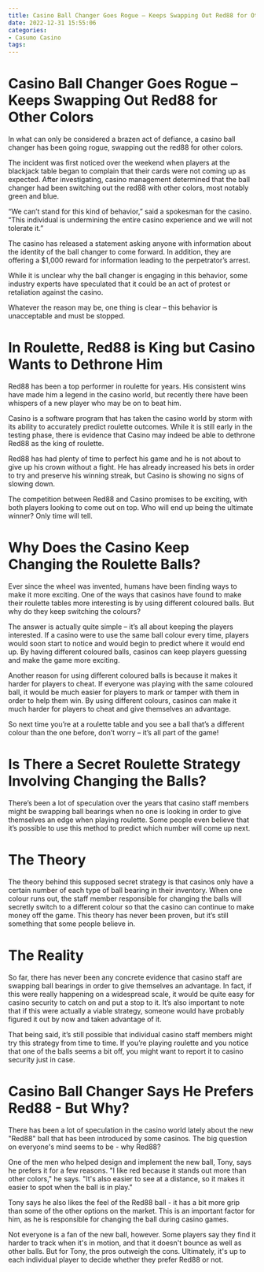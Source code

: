 ```yaml
---
title: Casino Ball Changer Goes Rogue – Keeps Swapping Out Red88 for Other Colors
date: 2022-12-31 15:55:06
categories:
- Casumo Casino
tags:
---
```



#  Casino Ball Changer Goes Rogue – Keeps Swapping Out Red88 for Other Colors

In what can only be considered a brazen act of defiance, a casino ball changer has been going rogue, swapping out the red88 for other colors.

The incident was first noticed over the weekend when players at the blackjack table began to complain that their cards were not coming up as expected. After investigating, casino management determined that the ball changer had been switching out the red88 with other colors, most notably green and blue.

“We can’t stand for this kind of behavior,” said a spokesman for the casino. “This individual is undermining the entire casino experience and we will not tolerate it.”

The casino has released a statement asking anyone with information about the identity of the ball changer to come forward. In addition, they are offering a $1,000 reward for information leading to the perpetrator’s arrest.

While it is unclear why the ball changer is engaging in this behavior, some industry experts have speculated that it could be an act of protest or retaliation against the casino.

Whatever the reason may be, one thing is clear – this behavior is unacceptable and must be stopped.

#  In Roulette, Red88 is King but Casino Wants to Dethrone Him

Red88 has been a top performer in roulette for years. His consistent wins have made him a legend in the casino world, but recently there have been whispers of a new player who may be on to beat him.

Casino is a software program that has taken the casino world by storm with its ability to accurately predict roulette outcomes. While it is still early in the testing phase, there is evidence that Casino may indeed be able to dethrone Red88 as the king of roulette.

Red88 has had plenty of time to perfect his game and he is not about to give up his crown without a fight. He has already increased his bets in order to try and preserve his winning streak, but Casino is showing no signs of slowing down.

The competition between Red88 and Casino promises to be exciting, with both players looking to come out on top. Who will end up being the ultimate winner? Only time will tell.

#  Why Does the Casino Keep Changing the Roulette Balls?

Ever since the wheel was invented, humans have been finding ways to make it more exciting. One of the ways that casinos have found to make their roulette tables more interesting is by using different coloured balls. But why do they keep switching the colours?

The answer is actually quite simple – it’s all about keeping the players interested. If a casino were to use the same ball colour every time, players would soon start to notice and would begin to predict where it would end up. By having different coloured balls, casinos can keep players guessing and make the game more exciting.

Another reason for using different coloured balls is because it makes it harder for players to cheat. If everyone was playing with the same coloured ball, it would be much easier for players to mark or tamper with them in order to help them win. By using different colours, casinos can make it much harder for players to cheat and give themselves an advantage.

So next time you’re at a roulette table and you see a ball that’s a different colour than the one before, don’t worry – it’s all part of the game!

#  Is There a Secret Roulette Strategy Involving Changing the Balls?

There’s been a lot of speculation over the years that casino staff members might be swapping ball bearings when no one is looking in order to give themselves an edge when playing roulette. Some people even believe that it’s possible to use this method to predict which number will come up next.

# The Theory

The theory behind this supposed secret strategy is that casinos only have a certain number of each type of ball bearing in their inventory. When one colour runs out, the staff member responsible for changing the balls will secretly switch to a different colour so that the casino can continue to make money off the game. This theory has never been proven, but it’s still something that some people believe in.

# The Reality

So far, there has never been any concrete evidence that casino staff are swapping ball bearings in order to give themselves an advantage. In fact, if this were really happening on a widespread scale, it would be quite easy for casino security to catch on and put a stop to it. It’s also important to note that if this were actually a viable strategy, someone would have probably figured it out by now and taken advantage of it.

That being said, it’s still possible that individual casino staff members might try this strategy from time to time. If you’re playing roulette and you notice that one of the balls seems a bit off, you might want to report it to casino security just in case.

#  Casino Ball Changer Says He Prefers Red88 - But Why?

There has been a lot of speculation in the casino world lately about the new "Red88" ball that has been introduced by some casinos. The big question on everyone's mind seems to be - why Red88?

One of the men who helped design and implement the new ball, Tony, says he prefers it for a few reasons. "I like red because it stands out more than other colors," he says. "It's also easier to see at a distance, so it makes it easier to spot when the ball is in play."

Tony says he also likes the feel of the Red88 ball - it has a bit more grip than some of the other options on the market. This is an important factor for him, as he is responsible for changing the ball during casino games.

Not everyone is a fan of the new ball, however. Some players say they find it harder to track when it's in motion, and that it doesn't bounce as well as other balls. But for Tony, the pros outweigh the cons. Ultimately, it's up to each individual player to decide whether they prefer Red88 or not.
